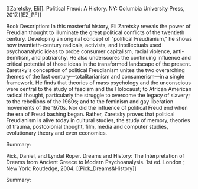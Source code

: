 [[Zaretsky, Eli]]. Political Freud: A History. NY: Columbia University Press, 2017.[[EZ_PF]]

Book Description: In this masterful history, Eli Zaretsky reveals the power of Freudian thought to illuminate the great political conflicts of the twentieth century. Developing an original concept of "political Freudianism," he shows how twentieth-century radicals, activists, and intellectuals used psychoanalytic ideas to probe consumer capitalism, racial violence, anti-Semitism, and patriarchy. He also underscores the continuing influence and critical potential of those ideas in the transformed landscape of the present. Zaretsky's conception of political Freudianism unites the two overarching themes of the last century―totalitarianism and consumerism―in a single framework. He finds that theories of mass psychology and the unconscious were central to the study of fascism and the Holocaust; to African American radical thought, particularly the struggle to overcome the legacy of slavery; to the rebellions of the 1960s; and to the feminism and gay liberation movements of the 1970s. Nor did the influence of political Freud end when the era of Freud bashing began. Rather, Zaretsky proves that political Freudianism is alive today in cultural studies, the study of memory, theories of trauma, postcolonial thought, film, media and computer studies, evolutionary theory and even economics.

Summary:

Pick, Daniel, and Lyndal Roper. Dreams and History: The Interpretation of Dreams from Ancient Greece to Modern Psychoanalysis. 1st ed. London ; New York: Routledge, 2004. [[Pick_Dreams&History]]

Summary: 

